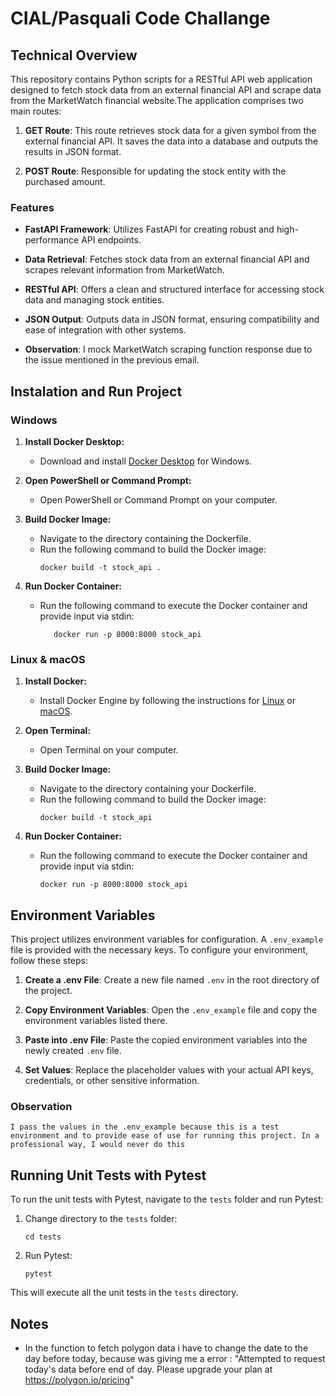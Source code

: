 # CIAL/Pasquali Code Challange

## Technical Overview

This repository contains Python scripts for a RESTful API web application  designed to fetch stock data from an external financial API and scrape data from the MarketWatch financial website.The application comprises two main routes:

1. **GET Route**: This route retrieves stock data for a given symbol from the external financial API. It saves the data into a database and outputs the results in JSON format.
   
2. **POST Route**: Responsible for updating the stock entity with the purchased amount. 


### Features
- **FastAPI Framework**: Utilizes FastAPI for creating robust and high-performance API endpoints.
- **Data Retrieval**: Fetches stock data from an external financial API and scrapes relevant information from MarketWatch.
- **RESTful API**: Offers a clean and structured interface for accessing stock data and managing stock entities.
- **JSON Output**: Outputs data in JSON format, ensuring compatibility and ease of integration with other systems.

- **Observation**: I mock MarketWatch scraping function response due to the issue mentioned in the previous email.


## Instalation and Run Project

### Windows

1. **Install Docker Desktop:**
   - Download and install [Docker Desktop](https://www.docker.com/products/docker-desktop) for Windows.

2. **Open PowerShell or Command Prompt:**
   - Open PowerShell or Command Prompt on your computer.

3. **Build Docker Image:**
   - Navigate to the directory containing the Dockerfile.
   - Run the following command to build the Docker image:
     ```
     docker build -t stock_api .
     ```

4. **Run Docker Container:**
   - Run the following command to execute the Docker container and provide input via stdin:
     ```
        docker run -p 8000:8000 stock_api
     
     ```

### Linux & macOS

1. **Install Docker:**
   - Install Docker Engine by following the instructions for [Linux](https://docs.docker.com/engine/install/) or [macOS](https://docs.docker.com/docker-for-mac/install/).

2. **Open Terminal:**
   - Open Terminal on your computer.

3. **Build Docker Image:**
   - Navigate to the directory containing your Dockerfile.
   - Run the following command to build the Docker image:
     ```
     docker build -t stock_api
     ```

4. **Run Docker Container:**
   - Run the following command to execute the Docker container and provide input via stdin:
     ```
     docker run -p 8000:8000 stock_api
     ```


## Environment Variables

This project utilizes environment variables for configuration. A `.env_example` file is provided with the necessary keys. To configure your environment, follow these steps:

1. **Create a .env File**: Create a new file named `.env` in the root directory of the project.

2. **Copy Environment Variables**: Open the `.env_example` file and copy the environment variables listed there.

3. **Paste into .env File**: Paste the copied environment variables into the newly created `.env` file.

4. **Set Values**: Replace the placeholder values with your actual API keys, credentials, or other sensitive information.

### Observation
    I pass the values in the .env_example because this is a test environment and to provide ease of use for running this project. In a professional way, I would never do this



## Running Unit Tests with Pytest

To run the unit tests with Pytest, navigate to the `tests` folder and run Pytest:

1. Change directory to the `tests` folder:
    ```
    cd tests
    ```

2. Run Pytest:

    ```
    pytest
    ```

This will execute all the unit tests in the `tests` directory.


## Notes

- In the function to fetch polygon data i have to change the date to the day before today, because was giving me a error : "Attempted to request today's data before end of day. Please upgrade your plan at https://polygon.io/pricing"


